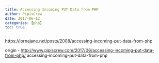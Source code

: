 ```yaml
---
title: Accessing Incoming PUT Data from PHP
author: PipisCrew
date: 2017-06-12
categories: [php]
toc: true
---
```


https://lornajane.net/posts/2008/accessing-incoming-put-data-from-php

origin - http://www.pipiscrew.com/2017/06/accessing-incoming-put-data-from-php/ accessing-incoming-put-data-from-php